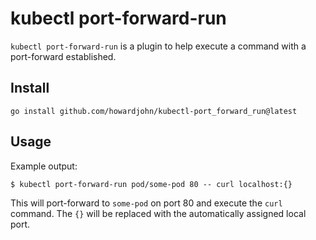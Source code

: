 # kubectl port-forward-run

`kubectl port-forward-run` is a plugin to help execute a command with a port-forward established.

## Install

`go install github.com/howardjohn/kubectl-port_forward_run@latest`

## Usage

Example output:

```
$ kubectl port-forward-run pod/some-pod 80 -- curl localhost:{}
```

This will port-forward to `some-pod` on port 80 and execute the `curl` command.
The `{}` will be replaced with the automatically assigned local port.
